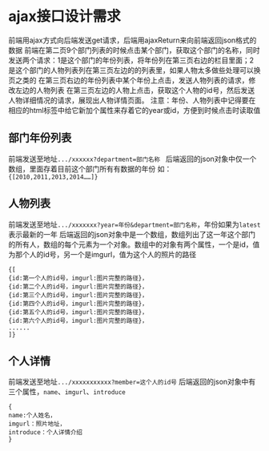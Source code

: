 
ajax接口设计需求
===============================

前端用ajax方式向后端发送get请求，后端用ajaxReturn来向前端返回json格式的数据
前端在第二页9个部门列表的时候点击某个部门，获取这个部门的名称，同时发送两个请求：1是这个部门的年份列表，将年份列在第三页右边的栏目里面；2是这个部门的人物列表列在第三页左边的的列表里，如果人物太多做些处理可以换页之类的
在第三页右边的年份列表中某个年份上点击，发送人物列表的请求，修改左边的人物列表
在第三页左边的人物上点击，获取这个人物的id号，然后发送人物详细情况的请求，展现出人物详情页面。
注意：年份、人物列表中记得要在相应的html标签中给它新加个属性来存着它的year或id，方便到时候点击时读取值


部门年份列表
-----------------------------------

前端发送至地址`.../xxxxxx?department=部门名称 `
后端返回的json对象中仅一个数组，里面存着目前这个部门所有有数据的年份
如：`{[2010,2011,2013,2014……]}`


人物列表
-----------------------------------

前端发送至地址`.../xxxxxxx?year=年份&department=部门名称`，年份如果为`latest`表示最新的一年
后端返回的json对象中是一个数组，数组列出了这一年这个部门的所有人，数组的每个元素为一个对象。数组中的对象有两个属性，一个是id，值为那个人的id号，另一个是imgurl，值为这个人的照片的路径

    {[
    {id:第一个人的id号，imgurl:图片完整的路径}，
    {id:第二个人的id号，imgurl:图片完整的路径}，
    {id:第三个人的id号，imgurl:图片完整的路径}，
    {id:第四个人的id号，imgurl:图片完整的路径}，
    {id:第五个人的id号，imgurl:图片完整的路径}，
    {id:第六个人的id号，imgurl:图片完整的路径}，
    ......
    ]}


个人详情
------------------------------------

前端发送至地址`.../xxxxxxxxxxx?member=这个人的id号`
后端返回的json对象中有三个属性，`name`、`imgurl`、`introduce`  

    {  
    name:个人姓名，  
    imgurl：照片地址，  
    introduce：个人详情介绍  
    }

